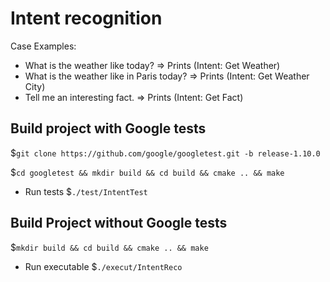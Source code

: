 # Intent recognition

Case Examples:
- What is the weather like today? => Prints (Intent: Get Weather)
- What is the weather like in Paris today? => Prints (Intent: Get Weather City)
- Tell me an interesting fact. => Prints (Intent: Get Fact)

## Build project with Google tests

$`git clone https://github.com/google/googletest.git -b release-1.10.0`

$`cd googletest && mkdir build && cd build && cmake .. && make`

- Run tests
$`./test/IntentTest`      


## Build Project without Google tests

$`mkdir build && cd build && cmake .. && make`      

- Run executable
$`./execut/IntentReco`      

